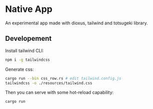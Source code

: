 # Native App

An experimental app made with dioxus, tailwind and totsugeki library.

## Developement

Install tailwind CLI:

```bash
npm i -g tailwindcss
```

Generate css: 

```bash
cargo run --bin css_row.rs # edit tailwind.config.js
tailwindcss -o ./resources/tailwind.css
```

Then you can serve with some hot-reload capability:

```bash
cargo run
```
